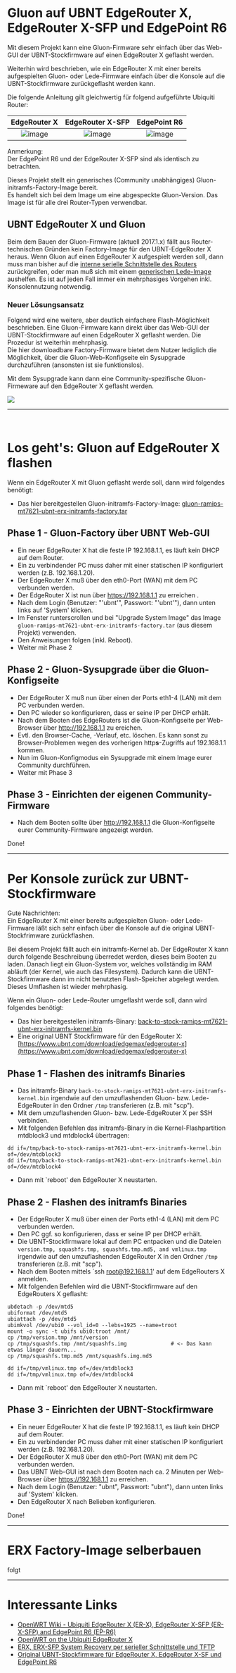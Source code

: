 # Gluon auf UBNT EdgeRouter X, EdgeRouter X-SFP und EdgePoint R6
  
Mit diesem Projekt kann eine Gluon-Firmware sehr einfach über das Web-GUI der UBNT-Stockfirmware auf einen EdgeRouter X geflasht werden.  
  
Weiterhin wird beschrieben, wie ein EdgeRouter X mit einer bereits aufgespielten Gluon- oder Lede-Firmware einfach über die Konsole auf die UBNT-Stockfirmware zurückgeflasht werden kann.  
  
Die folgende Anleitung gilt gleichwertig für folgend aufgeführte Ubiquiti Router:
  
  
EdgeRouter X | EdgeRouter X-SFP | EdgePoint R6
:-------------: | :-------------: | :-------------:
![image](https://wiki.openwrt.org/_media/media/ubiquiti/ubiquiti-edgerouter-x.png?w=300&tok=cd9c12 "ER-X")  | ![image](https://wiki.openwrt.org/_media/media/ubiquiti/ubiquiti-edgerouter-x-sfp.png?w=300&tok=afa2d9 "ER-X-SFP")  | ![image](https://wiki.openwrt.org/_media/media/ubiquiti/ubiquiti_edgepoint_r6_ep-r6.png?w=149&tok=74cc15 "EP-R6")

Anmerkung:  
Der EdgePoint R6 und der EdgeRouter X-SFP sind als identisch zu betrachten.  
  
Dieses Projekt stellt ein generisches (Community unabhängiges) Gluon-initramfs-Factory-Image bereit.  
Es handelt sich bei dem Image um eine abgespeckte Gluon-Version. Das Image ist für alle drei Router-Typen verwendbar.  


## UBNT EdgeRouter X und Gluon
Beim dem Bauen der Gluon-Firmware (aktuell 2017.1.x) fällt aus Router-technischen Gründen kein Factory-Image für den UBNT-EdgeRouter X heraus. Wenn Gluon auf einen EdgeRouter X aufgespielt werden soll, dann muss man bisher auf die [interne serielle Schnittstelle des Routers](http://sector5d.org/openwrt-on-the-ubiquiti-edgerouter-x.html) zurückgreifen, oder man muß sich mit einem [generischen Lede-Image](https://www.freifunk-winterberg.net/die-nutzung-von-ubiquiti-edgerouter-x-als-freifunk-offloader/) aushelfen. Es ist auf jeden Fall immer ein mehrphasiges Vorgehen inkl. Konsolennutzung notwendig.  

### Neuer Lösungsansatz
Folgend wird eine weitere, aber deutlich einfachere Flash-Möglichkeit beschrieben. Eine Gluon-Firmware kann direkt über das Web-GUI der UBNT-Stockfirmware auf einen EdgeRouter X geflasht werden. Die Prozedur ist weiterhin mehrphasig.  
Die hier downloadbare Factory-Firmware bietet dem Nutzer lediglich die Möglichkeit, über die Gluon-Web-Konfigseite ein Sysupgrade durchzuführen (ansonsten ist sie funktionslos).  
  
Mit dem Sysupgrade kann dann eine Community-spezifische Gluon-Firmeware auf den EdgeRouter X geflasht werden.  
  
![](https://upimg.de/img/bildschirmfoto2_0ywtzy.png)  

---

</br>

# Los geht's: Gluon auf EdgeRouter X flashen
Wenn ein EdgeRouter X mit Gluon geflasht werde soll, dann wird folgendes benötigt:
- Das hier bereitgestellen Gluon-initramfs-Factory-Image: [gluon-ramips-mt7621-ubnt-erx-initramfs-factory.tar](http://)

## Phase 1 - Gluon-Factory über UBNT Web-GUI
- Ein neuer EdgeRouter X hat die feste IP 192.168.1.1, es läuft kein DHCP auf dem Router.  
- Ein zu verbindender PC muss daher mit einer statischen IP konfiguriert werden (z.B. 192.168.1.20).  
- Der EdgeRouter X muß über den eth0-Port (WAN) mit dem PC verbunden werden.  
- Der EdgeRouter X ist nun über https://192.168.1.1 zu erreichen .  
- Nach dem Login (Benutzer: "'ubnt'", Passwort: "'ubnt'"), dann unten links auf 'System' klicken. 
- Im Fenster runterscrollen und bei "Upgrade System Image" das Image `gluon-ramips-mt7621-ubnt-erx-initramfs-factory.tar` (aus diesem Projekt) verwenden.
- Den Anweisungen folgen (inkl. Reboot).
- Weiter mit Phase 2

## Phase 2 - Gluon-Sysupgrade über die Gluon-Konfigseite
- Der EdgeRouter X muß nun über einen der Ports eth1-4 (LAN) mit dem PC verbunden werden.
- Den PC wieder so konfigurieren, dass er seine IP per DHCP erhält.
- Nach dem Booten des EdgeRouters ist die Gluon-Konfigseite per Web-Browser über http://192.168.1.1 zu ereichen.
- Evtl. den Browser-Cache, -Verlauf, etc. löschen. Es kann sonst zu Browser-Problemen wegen des vorherigen http**s**-Zugriffs auf 192.168.1.1 kommen.
- Nun im Gluon-Konfigmodus ein Sysupgrade mit einem Image eurer Community durchführen.
- Weiter mit Phase 3

## Phase 3 - Einrichten der eigenen Community-Firmware
- Nach dem Booten sollte über http://192.168.1.1 die Gluon-Konfigseite eurer Community-Firmware angezeigt werden.

Done!

---

# Per Konsole zurück zur UBNT-Stockfirmware
Gute Nachrichten:  
Ein EdgeRouter X mit einer bereits aufgespielten Gluon- oder Lede-Firmware läßt sich sehr einfach über die Konsole auf die original UBNT-Stockfrimware zurückflashen.  
  
  
Bei diesem Projekt fällt auch ein initramfs-Kernel ab. Der EdgeRouter X kann durch folgende Beschreibung überredet werden, dieses beim Booten zu laden. Danach liegt ein Gluon-System vor, welches vollständig im RAM abläuft (der Kernel, wie auch das Filesystem). Dadurch kann die UBNT-Stockfirmware dann im nicht benutzten Flash-Speicher abgelegt werden. Dieses Umflashen ist wieder mehrphasig.  
  
Wenn ein Gluon- oder Lede-Router umgeflasht werde soll, dann wird folgendes benötigt:
- Das hier bereitgestellen initramfs-Binary: [back-to-stock-ramips-mt7621-ubnt-erx-initramfs-kernel.bin](http://)
- Eine original UBNT Stockfirmware für den EdgeRouter X: [https://www.ubnt.com/download/edgemax/edgerouter-x](https://www.ubnt.com/download/edgemax/edgerouter-x)

## Phase 1 - Flashen des initramfs Binaries
- Das initramfs-Binary `back-to-stock-ramips-mt7621-ubnt-erx-initramfs-kernel.bin` irgendwie auf den umzuflashenden Gluon- bzw. Lede-EdgeRouter in den Ordner `/tmp` transferieren (z.B. mit "scp").
- Mit dem umzuflashenden Gluon- bzw. Lede-EdgeRouter X per SSH verbinden.
- Mit folgenden Befehlen das initramfs-Binary in die Kernel-Flashpartition mtdblock3 und mtdblock4 übertragen:  
```
dd if=/tmp/back-to-stock-ramips-mt7621-ubnt-erx-initramfs-kernel.bin of=/dev/mtdblock3
dd if=/tmp/back-to-stock-ramips-mt7621-ubnt-erx-initramfs-kernel.bin of=/dev/mtdblock4
```
- Dann mit `reboot' den EdgeRouter X neustarten.

## Phase 2 - Flashen des initramfs Binaries
- Der EdgeRouter X muß über einen der Ports eth1-4 (LAN) mit dem PC verbunden werden.
- Den PC ggf. so konfigurieren, dass er seine IP per DHCP erhält.
- Die UBNT-Stockfirmware lokal auf dem PC entpacken und die Dateien `version.tmp, squashfs.tmp, squashfs.tmp.md5, and vmlinux.tmp` irgendwie auf den umzuflashenden EdgeRouter X in den Ordner `/tmp` transferieren (z.B. mit "scp").
- Nach dem Booten mittels `ssh root@192.168.1.1' auf dem EdgeRouters X anmelden.
- Mit folgenden Befehlen wird die UBNT-Stockfirmware auf den EdgeRouters X geflasht:  
```
ubdetach -p /dev/mtd5
ubiformat /dev/mtd5
ubiattach -p /dev/mtd5
ubimkvol /dev/ubi0 --vol_id=0 --lebs=1925 --name=troot
mount -o sync -t ubifs ubi0:troot /mnt/
cp /tmp/version.tmp /mnt/version
cp /tmp/squashfs.tmp /mnt/squashfs.img              # <- Das kann etwas länger dauern...
cp /tmp/squashfs.tmp.md5 /mnt/squashfs.img.md5

dd if=/tmp/vmlinux.tmp of=/dev/mtdblock3
dd if=/tmp/vmlinux.tmp of=/dev/mtdblock4
```
- Dann mit `reboot' den EdgeRouter X neustarten.

## Phase 3 - Einrichten der UBNT-Stockfirmware
- Ein neuer EdgeRouter X hat die feste IP 192.168.1.1, es läuft kein DHCP auf dem Router.  
- Ein zu verbindender PC muss daher mit einer statischen IP konfiguriert werden (z.B. 192.168.1.20).  
- Der EdgeRouter X muß über den eth0-Port (WAN) mit dem PC verbunden werden.  
- Das UBNT Web-GUI ist nach dem Booten nach ca. 2 Minuten per Web-Browser über https://192.168.1.1 zu erreichen.  
- Nach dem Login (Benutzer: "ubnt", Passwort: "ubnt"), dann unten links auf 'System' klicken.
- Den EdgeRouter X nach Belieben konfigurieren.

Done!  

---

# ERX Factory-Image selberbauen
folgt  

---

# Interessante Links
- [OpenWRT Wiki - Ubiquiti EdgeRouter X (ER-X), EdgeRouter X-SFP (ER-X-SFP) and EdgePoint R6 (EP-R6)](https://wiki.openwrt.org/toh/ubiquiti/ubiquiti_edgerouter_x_er-x_ka) 
- [OpenWRT on the Ubiquiti EdgeRouter X](http://sector5d.org/openwrt-on-the-ubiquiti-edgerouter-x.html)
- [ERX, ERX-SFP System Recovery per serieller Schnittstelle und TFTP](https://community.ubnt.com/t5/EdgeMAX/ERX-ERX-SFP-System-Recovery/td-p/2056921)  
- [Original UBNT-Stockfirmware für EdgeRouter X, EdgeRouter X-SF und EdgePoint R6](https://www.ubnt.com/download/edgemax/edgerouter-x)
